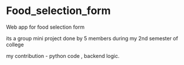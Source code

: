 # Food_selection_form

Web app for food selection form

its a group mini project done by 5 members during my 2nd semester of college

my contribution - python code , backend logic.
